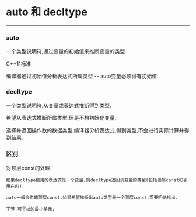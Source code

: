 # auto 和 decltype
---
### auto

一个类型说明符,通过变量的初始值来推断变量的类型.

C++11标准

编译器通过初始值分析表达式所属类型 -- auto变量必须得有初始值.


### decltype

一个类型说明符,从变量或表达式推断得到类型.

希望从表达式推断所属类型,但是不想初始化变量.

选择并返回操作数的数据类型,编译器分析表达式,得到类型,不会进行实际计算并得到结果.


### 区别

对顶层const的处理.

    如果decltype使用的表达式是一个变量,则decltype返回该变量的类型(包括顶层const和引用在内).

    auto一般会忽略顶层const,如果希望推断出auto类型是一个顶层const,需要明确指出.




`字节,可寻址的最小单元.`
